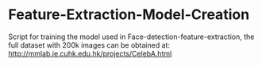 # Feature-Extraction-Model-Creation

Script for training the model used in Face-detection-feature-extraction, the full dataset with 200k images can be obtained at: http://mmlab.ie.cuhk.edu.hk/projects/CelebA.html
